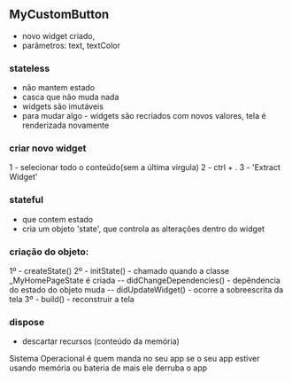 ## MyCustomButton
  - novo widget criado,
  - parâmetros: text, textColor

### stateless
  - não mantem estado
  - casca que não muda nada
  - widgets são imutáveis
  - para mudar algo - widgets são recriados com novos valores, tela é renderizada novamente

### criar novo widget
  1 - selecionar todo o conteúdo(sem a última virgula)
  2 - ctrl + .
  3 - 'Extract Widget'

### stateful
- que contem estado
- cria um objeto 'state', que controla as alterações dentro do widget

### criação do objeto:
  1º - createState()
  2º - initState() - chamado quando a classe _MyHomePageState é criada
    -- didChangeDependencies() - depêndencia do estado do objeto muda
    -- didUpdateWidget() - ocorre a sobreescrita da tela
  3º - build() - reconstruir a tela


### dispose 
- descartar recursos (conteúdo da memória)

Sistema Operacional é quem manda no seu app
se o seu app estiver usando memória ou bateria de mais
ele derruba o app
